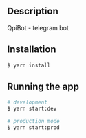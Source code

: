 ## Description

QpiBot - telegram bot

## Installation

```bash
$ yarn install
```

## Running the app

```bash
# development
$ yarn start:dev

# production mode
$ yarn start:prod
```
